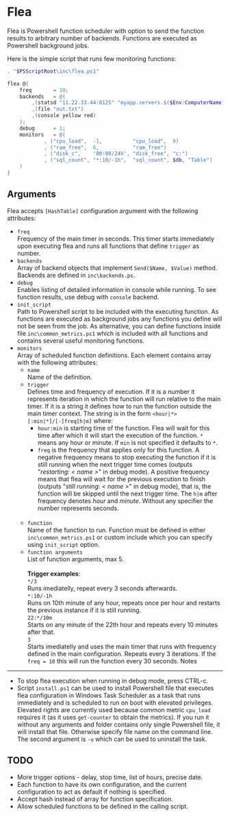 Flea
===

Flea is Powershell function scheduler with option to send the function results to arbitrary number of backends. Functions are executed as Powershell background jobs.

Here is the simple script that runs few monitoring functions:

```PowerShell
. "$PSScriptRoot\inc\flea.ps1"

flea @{
    freq       = 10;
    backends   = @(
        ,(statsd "11.22.33.44:8125" "myapp.servers.$($Env:ComputerName)")
        ,(file "out.txt")
        ,(console yellow red)
    );
    debug      = 1;
    monitors   = @(
            , ("cpu_load",  -1,          "cpu_load",  9)
            , ("ram_free",  6,           "ram_free")
            , ("disk_c",    '00:00/24h', "disk_free", "c:")
            , ("sql_count", "*:10/-1h",  "sql_count", $db, "Table")
    )
}
```

Arguments
---------
Flea accepts `[HashTable]` configuration argument with the following attributes:

- `freq` <br/>
Frequency of the main timer in seconds. This timer starts immediately upon executing flea and runs all functions that define `trigger` as number.
- `backends` <br/>
Array of backend objects that implement `Send($Name, $Value)` method. Backends are defined in `inc\backends.ps`.
- `debug` <br/>
Enables listing of detailed information in console while running. To see function results, use debug with `console` backend.
- `init_script`<br/>
Path to Powershell script to be included with the executing function. As functions are executed as background jobs any functions you define will not be seen from the job. As alternative, you can define functions inside file `inc\common_metrics.ps1` which is included with all functions and contains several useful monitoring functions.
- `monitors` <br/>
Array of scheduled function definitions. Each element contains array with the following attributes:
  - `name` <br/>
  Name of the definition.
  - `trigger` <br/>
  Defines time and frequency of execution. If it is a number it represents iteration in which the function will run relative to the main timer. If it is a string it defines how to run the function outside the main timer context. The string is in the form `<hour|*>[:min|*]/[-]freq[h|m]` where:
    - `hour:min` is starting time of the function. Flea will wait for this time after which it will start the execution of the function. `*` means any hour or minute. If `min` is not specified it defaults to `*`.
    - `freq` is the frequency that applies only for this function. A negative frequency means to stop executing the function if it is still running when the next trigger time comes (outputs "_restarting: < name >_" in debug mode). A positive frequency means that flea will wait for the previous execution to finish (outputs "_still running: < name >_" in debug mode), that is, the function will be skipped until the next trigger time. The `h|m` after frequency denotes _hour_ and _minute_. Without any specifier the number represents seconds.<br/><br/>
  - `function`<br/>
  Name of the function to run. Function must be defined in either `inc\common_metrics.ps1` or custom include which you can specify using `init_script` option.
  - `function arguments`<br/>
  List of function arguments, max 5.<br/>
  <br/>**Trigger examples**:<br/>
    `*/3`<br/> Runs imediatelly, repeat every 3 seconds afterwards.<br/>
    `*:10/-1h`<br/> Runs on 10th minute of any hour, repeats once per hour and restarts the previous instance if it is still running.<br/>
    `22:*/10m`<br/> Starts on any minute of the 22th hour and repeats every 10 minutes after that.<br/>
    `3`<br/> Starts imediatelly and uses the main timer that runs with frequency defined in the main configuration. Repeats every 3 iterations. If the `freq = 10` this will run the function every 30 seconds.
Notes
-----
- To stop flea execution when running in debug mode, press CTRL-c.
- Script `install.ps1` can be used to install Powershell file that executes flea configuration in Windows Task Scheduler as a task that runs immediately and is scheduled to run on boot with elevated privileges. Elevated rights are currently used because common metric `cpu_load` requires it (as it uses `get-counter` to obtain the metrics). If you run it without any arguments and folder contains only single Powershell file, it will install that file. Otherwise specify file name on the command line. The second argument is `-u` which can be used to uninstall the task.

TODO
----
- More trigger options - delay, stop time, list of hours, precise date.
- Each function to have its own configuration, and the current configuration to act as default if nothing is specified.
- Accept hash instead of array for function specification.
- Allow scheduled functions to be defined in the calling script.
